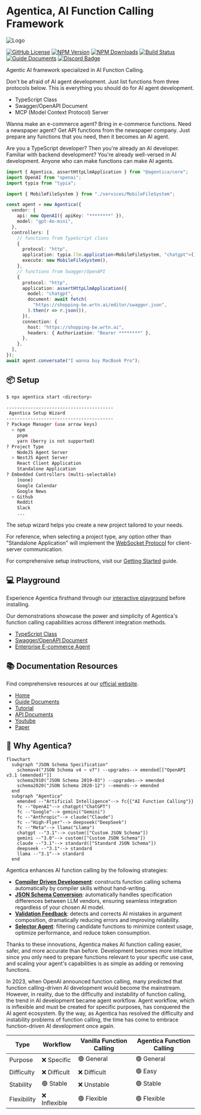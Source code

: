 # Agentica, AI Function Calling Framework

<!-- https://github.com/user-attachments/assets/5326cc59-5129-470d-abcb-c3f458b5c488 -->

![Logo](https://wrtnlabs.io/agentica/og.jpg?refresh)

[![GitHub License](https://img.shields.io/badge/license-MIT-blue.svg)](https://github.com/wrtnlabs/agentica/blob/master/LICENSE)
[![NPM Version](https://img.shields.io/npm/v/@agentica/core.svg)](https://www.npmjs.com/package/@agentica/core)
[![NPM Downloads](https://img.shields.io/npm/dm/@agentica/core.svg)](https://www.npmjs.com/package/@agentica/core)
[![Build Status](https://github.com/wrtnlabs/agentica/workflows/build/badge.svg)](https://github.com/wrtnlabs/agentica/actions?query=workflow%3Abuild)
[![Guide Documents](https://img.shields.io/badge/Guide-Documents-forestgreen)](https://wrtnlabs.io/agentica/)
[![Discord Badge](https://dcbadge.limes.pink/api/server/https://discord.gg/aMhRmzkqCx?style=flat)](https://discord.gg/aMhRmzkqCx)

Agentic AI framework specialized in AI Function Calling.

Don't be afraid of AI agent development. Just list functions from three protocols below. This is everything you should do for AI agent development.

- TypeScript Class
- Swagger/OpenAPI Document
- MCP (Model Context Protocol) Server

Wanna make an e-commerce agent? Bring in e-commerce functions. Need a newspaper agent? Get API functions from the newspaper company. Just prepare any functions that you need, then it becomes an AI agent.

Are you a TypeScript developer? Then you're already an AI developer. Familiar with backend development? You're already well-versed in AI development. Anyone who can make functions can make AI agents.

<!-- eslint-skip -->

```typescript
import { Agentica, assertHttpLlmApplication } from "@agentica/core";
import OpenAI from "openai";
import typia from "typia";

import { MobileFileSystem } from "./services/MobileFileSystem";

const agent = new Agentica({
  vendor: {
    api: new OpenAI({ apiKey: "********" }),
    model: "gpt-4o-mini",
  },
  controllers: [
    // functions from TypeScript class
    {
      protocol: "http",
      application: typia.llm.application<MobileFileSystem, "chatgpt">(),
      execute: new MobileFileSystem(),
    },
    // functions from Swagger/OpenAPI
    {
      protocol: "http",
      application: assertHttpLlmApplication({
        model: "chatgpt",
        document: await fetch(
          "https://shopping-be.wrtn.ai/editor/swagger.json",
        ).then(r => r.json()),
      }),
      connection: {
        host: "https://shopping-be.wrtn.ai",
        headers: { Authorization: "Bearer ********" },
      },
    },
  ],
});
await agent.conversate("I wanna buy MacBook Pro");
```

## 📦 Setup

```bash
$ npx agentica start <directory>

----------------------------------------
 Agentica Setup Wizard
----------------------------------------
? Package Manager (use arrow keys)
  > npm
    pnpm
    yarn (berry is not supported)
? Project Type
    NodeJS Agent Server
  > NestJS Agent Server
    React Client Application
    Standalone Application
? Embedded Controllers (multi-selectable)
    (none)
    Google Calendar
    Google News
  > Github
    Reddit
    Slack
    ...
```

The setup wizard helps you create a new project tailored to your needs.

For reference, when selecting a project type, any option other than "Standalone Application" will implement the [WebSocket Protocol](https://wrtnlabs.io/agentica/docs/websocket/) for client-server communication.

For comprehensive setup instructions, visit our [Getting Started](https://wrtnlabs.io/agentica/docs/) guide.

## 💻 Playground

Experience Agentica firsthand through our [interactive playground](https://wrtnlabs.io/agentica/playground) before installing.

Our demonstrations showcase the power and simplicity of Agentica's function calling capabilities across different integration methods.

- [TypeScript Class](https://wrtnlabs.io/agentica/playground/bbs)
- [Swagger/OpenAPI Document](https://wrtnlabs.io/agentica/playground/swagger)
- [Enterprise E-commerce Agent](https://wrtnlabs.io/agentica/playground/shopping)

<!--
@todo this section would be changed after making tutorial playground
-->

## 📚 Documentation Resources

Find comprehensive resources at our [official website](https://wrtnlabs.io/agentica).

- [Home](https://wrtnlabs.io/agentica)
- [Guide Documents](https://wrtnlabs.io/agentica/docs)
- [Tutorial](https://wrtnlabs.io/agentica/tutorial)
- [API Documents](https://wrtnlabs.io/agentica/api)
- [Youtube](https://www.youtube.com/@wrtnlabs)
- [Paper](https://wrtnlabs.io/agentica/paper)

## 🌟 Why Agentica?

```mermaid
flowchart
  subgraph "JSON Schema Specification"
    schemav4("JSON Schema v4 ~ v7") --upgrades--> emended[["OpenAPI v3.1 (emended)"]]
    schema2910("JSON Schema 2019-03") --upgrades--> emended
    schema2020("JSON Schema 2020-12") --emends--> emended
  end
  subgraph "Agentica"
    emended --"Artificial Intelligence"--> fc{{"AI Function Calling"}}
    fc --"OpenAI"--> chatgpt("ChatGPT")
    fc --"Google"--> gemini("Gemini")
    fc --"Anthropic"--> claude("Claude")
    fc --"High-Flyer"--> deepseek("DeepSeek")
    fc --"Meta"--> llama("Llama")
    chatgpt --"3.1"--> custom(["Custom JSON Schema"])
    gemini --"3.0"--> custom(["Custom JSON Schema"])
    claude --"3.1"--> standard(["Standard JSON Schema"])
    deepseek --"3.1"--> standard
    llama --"3.1"--> standard
  end
```

Agentica enhances AI function calling by the following strategies:

- [**Compiler Driven Development**](https://wrtnlabs.io/agentica/docs/concepts/compiler-driven-development): constructs function calling schema automatically by compiler skills without hand-writing.
- [**JSON Schema Conversion**](https://wrtnlabs.io/agentica/docs/core/vendor/#schema-specification): automatically handles specification differences between LLM vendors, ensuring seamless integration regardless of your chosen AI model.
- [**Validation Feedback**](https://wrtnlabs.io/agentica/docs/concepts/function-calling#validation-feedback): detects and corrects AI mistakes in argument composition, dramatically reducing errors and improving reliability.
- [**Selector Agent**](https://wrtnlabs.io/agentica/docs/concepts/function-calling#orchestration-strategy): filtering candidate functions to minimize context usage, optimize performance, and reduce token consumption.

Thanks to these innovations, Agentica makes AI function calling easier, safer, and more accurate than before. Development becomes more intuitive since you only need to prepare functions relevant to your specific use case, and scaling your agent's capabilities is as simple as adding or removing functions.

In 2023, when OpenAI announced function calling, many predicted that function calling-driven AI development would become the mainstream. However, in reality, due to the difficulty and instability of function calling, the trend in AI development became agent workflow. Agent workflow, which is inflexible and must be created for specific purposes, has conquered the AI agent ecosystem.
By the way, as Agentica has resolved the difficulty and instability problems of function calling, the time has come to embrace function-driven AI development once again.

| Type        | Workflow      | Vanilla Function Calling | Agentica Function Calling |
| ----------- | ------------- | ------------------------ | ------------------------- |
| Purpose     | ❌ Specific   | 🟢 General               | 🟢 General                |
| Difficulty  | ❌ Difficult  | ❌ Difficult             | 🟢 Easy                   |
| Stability   | 🟢 Stable     | ❌ Unstable              | 🟢 Stable                 |
| Flexibility | ❌ Inflexible | 🟢 Flexible              | 🟢 Flexible               |
